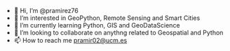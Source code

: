 - 👋 Hi, I’m @pramirez76
- 👀 I’m interested in GeoPython, Remote Sensing and Smart Cities
- 🌱 I’m currently learning Python, GIS and GeoDataScience
- 💞️ I’m looking to collaborate on anythng related to Geospatial and Python
- 📫 How to reach me pramir02@ucm.es

<!---
pramirez76/pramirez76 is a ✨ special ✨ repository because its `README.md` (this file) appears on your GitHub profile.
You can click the Preview link to take a look at your changes.
--->
